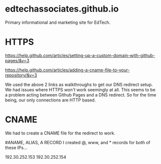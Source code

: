 # edtechassociates.github.io
Primary informational and marketing site for EdTech.


# HTTPS
https://help.github.com/articles/setting-up-a-custom-domain-with-github-pages/&v=3

https://help.github.com/articles/adding-a-cname-file-to-your-repository/&v=3

We used the above 2 links as walkthroughs to get our DNS redirect setup. We had issues where HTTPS *won't* work seemingly at all. This seems to be a problem acting between Github Pages and a DNS redirect. So for the time being, our only connections are HTTP based.

# CNAME
We had to create a CNAME file for the redirect to work.

#ANAME, ALIAS, A RECORD
I created @, www, and * records for both of these IPs...

192.30.252.153
192.30.252.154

